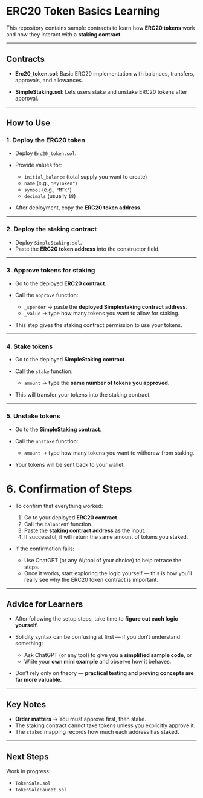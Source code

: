 # ERC20 Token Basics Learning

This repository contains sample contracts to learn how **ERC20 tokens** work and how they interact with a **staking contract**.

---

## Contracts

* **Erc20\_token.sol**:
  Basic ERC20 implementation with balances, transfers, approvals, and allowances.

* **SimpleStaking.sol**:
  Lets users stake and unstake ERC20 tokens after approval.

---

## How to Use

### 1. Deploy the ERC20 token

* Deploy `Erc20_token.sol`.
* Provide values for:

  * `initial_balance` (total supply you want to create)
  * `name` (e.g., `"MyToken"`)
  * `symbol` (e.g., `"MTK"`)
  * `decimals` (usually `18`)
* After deployment, copy the **ERC20 token address**.

---

### 2. Deploy the staking contract

* Deploy `SimpleStaking.sol`.
* Paste the **ERC20 token address** into the constructor field.

---

### 3. Approve tokens for staking

* Go to the deployed **ERC20 contract**.
* Call the `approve` function:

  * `_spender` → paste the **deployed Simplestaking contract address**.
  * `_value` → type how many tokens you want to allow for staking.
* This step gives the staking contract permission to use your tokens.

---

### 4. Stake tokens

* Go to the deployed **SimpleStaking contract**.
* Call the `stake` function:

  * `amount` → type the **same number of tokens you approved**.
* This will transfer your tokens into the staking contract.

---

### 5. Unstake tokens

* Go to the **SimpleStaking contract**.
* Call the `unstake` function:

  * `amount` → type how many tokens you want to withdraw from staking.
* Your tokens will be sent back to your wallet.
 
# 6. Confirmation of Steps

* To confirm that everything worked:

  1. Go to your deployed **ERC20 contract**.
  2. Call the `balanceOf` function.
  3. Paste the **staking contract address** as the input.
  4. If successful, it will return the same amount of tokens you staked.

* If the confirmation fails:

  * Use ChatGPT (or any AI/tool of your choice) to help retrace the steps.
  * Once it works, start exploring the logic yourself — this is how you’ll really see why the ERC20 token contract is important.

---

## Advice for Learners

* After following the setup steps, take time to **figure out each logic yourself**.
* Solidity syntax can be confusing at first — if you don’t understand something:

  * Ask ChatGPT (or any tool) to give you a **simplified sample code**, or
  * Write your **own mini example** and observe how it behaves.
* Don’t rely only on theory — **practical testing and proving concepts are far more valuable**.

---

## Key Notes

* **Order matters** → You must approve first, then stake.
* The staking contract cannot take tokens unless you explicitly approve it.
* The `staked` mapping records how much each address has staked.

---

## Next Steps

Work in progress:

* `TokenSale.sol`
* `TokenSaleFaucet.sol`
